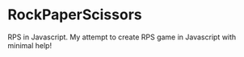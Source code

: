 # RockPaperScissors
RPS in Javascript.
My attempt to create RPS game in Javascript with minimal help!